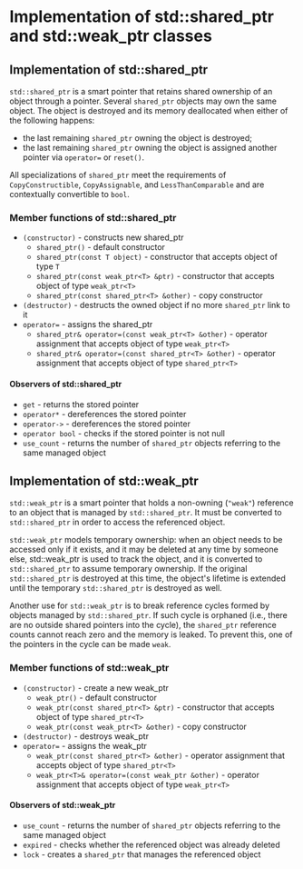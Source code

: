 # Implementation of std::shared_ptr and std::weak_ptr classes

## Implementation of std::shared_ptr

`std::shared_ptr` is a smart pointer that retains shared ownership of an object through a pointer. Several `shared_ptr` objects may own the same object. The object is destroyed and its memory deallocated when either of the following happens:

- the last remaining `shared_ptr` owning the object is destroyed;
- the last remaining `shared_ptr` owning the object is assigned another pointer via `operator=` or `reset()`.

All specializations of `shared_ptr` meet the requirements of `CopyConstructible`, `CopyAssignable`, and `LessThanComparable` and are contextually convertible to `bool`.

### Member functions of std::shared_ptr

- `(constructor)` - constructs new shared_ptr
  - `shared_ptr()` - default constructor
  - `shared_ptr(const T object)` - constructor that accepts object of type `T`
  - `shared_ptr(const weak_ptr<T> &ptr)` - constructor that accepts object of type `weak_ptr<T>`
  - `shared_ptr(const shared_ptr<T> &other)` - copy constructor
- `(destructor)` - destructs the owned object if no more `shared_ptr` link to it
- `operator=` - assigns the shared_ptr
  - `shared_ptr& operator=(const weak_ptr<T> &other)` - operator assignment that accepts object of type `weak_ptr<T>`
  - `shared_ptr& operator=(const shared_ptr<T> &other)` - operator assignment that accepts object of type `shared_ptr<T>`

#### Observers of std::shared_ptr

- `get` - returns the stored pointer
- `operator*` - dereferences the stored pointer
- `operator->` - dereferences the stored pointer
- `operator bool` - checks if the stored pointer is not null
- `use_count` - returns the number of `shared_ptr` objects referring to the same managed object

## Implementation of std::weak_ptr

`std::weak_ptr` is a smart pointer that holds a non-owning (`"weak"`) reference to an object that is managed by `std::shared_ptr`. It must be converted to `std::shared_ptr` in order to access the referenced object.

`std::weak_ptr` models temporary ownership: when an object needs to be accessed only if it exists, and it may be deleted at any time by someone else, std::weak_ptr is used to track the object, and it is converted to `std::shared_ptr` to assume temporary ownership. If the original `std::shared_ptr` is destroyed at this time, the object's lifetime is extended until the temporary `std::shared_ptr` is destroyed as well.

Another use for `std::weak_ptr` is to break reference cycles formed by objects managed by `std::shared_ptr`. If such cycle is orphaned (i.e., there are no outside shared pointers into the cycle), the `shared_ptr` reference counts cannot reach zero and the memory is leaked. To prevent this, one of the pointers in the cycle can be made `weak`.

### Member functions of std::weak_ptr

- `(constructor)` - create a new weak_ptr
  - `weak_ptr()` - default constructor
  - `weak_ptr(const shared_ptr<T> &ptr)` - constructor that accepts object of type `shared_ptr<T>`
  - `weak_ptr(const weak_ptr<T> &other)` - copy constructor
- `(destructor)` - destroys weak_ptr
- `operator=` - assigns the weak_ptr
  - `weak_ptr(const shared_ptr<T> &other)` - operator assignment that accepts object of type `shared_ptr<T>`
  - `weak_ptr<T>& operator=(const weak_ptr &other)` - operator assignment that accepts object of type `weak_ptr<T>`

#### Observers of std::weak_ptr

- `use_count` - returns the number of `shared_ptr` objects referring to the same managed object
- `expired` - checks whether the referenced object was already deleted
- `lock` - creates a `shared_ptr` that manages the referenced object
